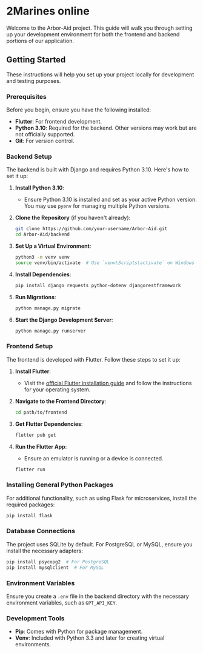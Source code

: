 # 2Marines online

Welcome to the Arbor-Aid project. This guide will walk you through setting up your development environment for both the frontend and backend portions of our application.

## Getting Started

These instructions will help you set up your project locally for development and testing purposes.

### Prerequisites

Before you begin, ensure you have the following installed:

- **Flutter**: For frontend development.
- **Python 3.10**: Required for the backend. Other versions may work but are not officially supported.
- **Git**: For version control.

### Backend Setup

The backend is built with Django and requires Python 3.10. Here's how to set it up:

1. **Install Python 3.10**:

   - Ensure Python 3.10 is installed and set as your active Python version. You may use `pyenv` for managing multiple Python versions.
2. **Clone the Repository** (if you haven't already):

   ```bash
   git clone https://github.com/your-username/Arbor-Aid.git
   cd Arbor-Aid/backend
   ```
3. **Set Up a Virtual Environment**:

   ```bash
   python3 -m venv venv
   source venv/bin/activate  # Use `venv\Scripts\activate` on Windows
   ```
4. **Install Dependencies**:

   ```bash
   pip install django requests python-dotenv djangorestframework
   ```
5. **Run Migrations**:

   ```bash
   python manage.py migrate
   ```
6. **Start the Django Development Server**:

   ```bash
   python manage.py runserver
   ```

### Frontend Setup

The frontend is developed with Flutter. Follow these steps to set it up:

1. **Install Flutter**:

   - Visit the [official Flutter installation guide](https://flutter.dev/docs/get-started/install) and follow the instructions for your operating system.
2. **Navigate to the Frontend Directory**:

   ```bash
   cd path/to/frontend
   ```
3. **Get Flutter Dependencies**:

   ```bash
   flutter pub get
   ```
4. **Run the Flutter App**:

   - Ensure an emulator is running or a device is connected.

   ```bash
   flutter run
   ```

### Installing General Python Packages

For additional functionality, such as using Flask for microservices, install the required packages:

```bash
pip install flask
```

### Database Connections

The project uses SQLite by default. For PostgreSQL or MySQL, ensure you install the necessary adapters:

```bash
pip install psycopg2  # For PostgreSQL
pip install mysqlclient  # For MySQL
```

### Environment Variables

Ensure you create a `.env` file in the backend directory with the necessary environment variables, such as `GPT_API_KEY`.

### Development Tools

- **Pip**: Comes with Python for package management.
- **Venv**: Included with Python 3.3 and later for creating virtual environments.

